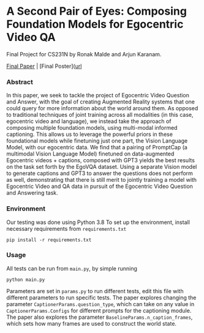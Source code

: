 # A Second Pair of Eyes: Composing Foundation Models for Egocentric Video QA
Final Project for CS231N by Ronak Malde and Arjun Karanam.

[Final Paper](https://github.com/rmalde/Ego-QA-231/blob/main/231N%20Final%20Report.pdf) | [Final Poster]([url](https://github.com/rmalde/Ego-QA-231/blob/main/231N%20Final%20Poster.pdf)

### Abstract

In this paper, we seek to tackle the project of Egocentric Video Question and Answer, with the goal of creating Augmented Reality systems that one could query for more information about the world around them. As opposed to traditional techniques of joint training across all modalities (in this case, egocentric video and language), we instead take the approach of composing multiple foundation models, using multi-modal informed captioning. This allows us to leverage the powerful priors in these foundational models while finetuning just one part, the Vision Language Model, with our egocentric data. We find that a pairing of PromptCap (a multimodal Vision Language Model) finetuned on data-augmented Egocentric videos + captions, composed with GPT3 yields the best results on the task set forth by the EgoVQA dataset. Using a separate Vision model to generate captions and GPT3 to answer the questions does not perform as well, demonstrating that there is still merit to jointly training a model with Egocentric Video and QA data in pursuit of the Egocentric Video Question and Answering task.

### Environment

Our testing was done using Python 3.8
To set up the environment, install necessary requirements from `requirements.txt` 

```pip install -r requirements.txt```

### Usage

All tests can be run from `main.py`, by simple running

```python main.py```

Parameters are set in `params.py` to run different tests, edit this file with different parameters to run specific tests. The paper explores changing the parameter `CaptionerParams.question_type`, which can take on any value in `CaptionerParams.Configs` for different prompts for the captioning module. 
The paper also explores the parameter `BaselineParams.n_caption_frames`, which sets how many frames are used to construct the world state. 

